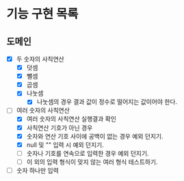 # 기능 구현 목록

## 도메인
- [x] 두 숫자의 사칙연산
  - [x] 덧셈
  - [x] 뺄셈
  - [x] 곱셈
  - [x] 나눗셈
    - [x] 나눗셈의 경우 결과 값이 정수로 떨어지는 값이어야 한다.
- [ ] 여러 숫자의 사칙연산
  - [x] 여러 숫자의 사칙연산 실행결과 확인
  - [x] 사칙연산 기호가 아닌 경우
  - [x] 숫자와 연산 기호 사이에 공백이 없는 경우 예외 던지기.
  - [x] null 및 "" 입력 시 예외 던지기.
  - [ ] 숫자나 기호를 연속으로 입력한 경우 예외 던지기.
  - [ ] 이 외의 입력 형식이 맞지 않는 여러 형식 테스트하기.
- [ ] 숫자 하나만 입력